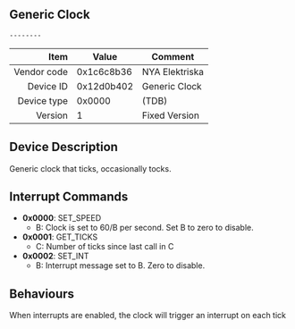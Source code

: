 Generic Clock
----

```
--------
```

|     Item       |   Value    |   Comment
| -------------: | ---------- | ----------------
|    Vendor code | 0x1c6c8b36 | NYA Elektriska
|      Device ID | 0x12d0b402 | Generic Clock
|    Device type | 0x0000     | (TDB)
|        Version | 1          | Fixed Version

Device Description
----
Generic clock that ticks, occasionally tocks. 

Interrupt Commands
----

 - **0x0000**: SET_SPEED
 	- B: Clock is set to 60/B per second. Set B to zero to disable.
 - **0x0001**: GET_TICKS
 	- C: Number of ticks since last call in C
 - **0x0002**: SET_INT
 	- B: Interrupt message set to B. Zero to disable.


Behaviours
----
When interrupts are enabled, the clock will trigger an interrupt on each tick 